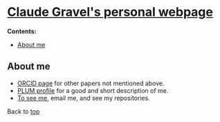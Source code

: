 <!--<!DOCTYPE html>-->
<!--<html>-->
<head>
	<link rel="stylesheet" href="superstylist.css">
	<title>Claude Gravel</title>
	<meta charset="UTF-8">	 
  	<meta name="description" content="personal webpage on github">
 	<meta name="keywords" content="mathematician, mathematics, statistics, statistician, computer scientist, quantum computing, cryptography, finite field, C/C++ programmer, Japan, Canada">
  	<meta name="author" content="Claude Gravel">
  	<meta name="viewport" content="width=device-width, initial-scale=1.0">

</head>
<body>

<h1 id="TOP"><a href="https://clgravel.github.io">Claude Gravel's personal webpage</a></h1>

<div id="toc_container">
<p class="toc_title"><b>Contents:</b></p>
<ul class="toc_list">
<li><a href="#ITEM1">About me</a></li>
</ul>
</div>

<h2 id="ITEM2">About me</h2>

<ul>
<li><a href="https://orcid.org/0000-0001-5275-4953">ORCID page</a> for other papers not mentioned above.</li>
<li><a href="https://secure.plum.io/en/p/gDfS1KryoVRd0hC-42AARQ">PLUM profile</a> for a good and short description of me.</li>
<li><a href="https://github.com/clgravel">To see me</a>, email me, and see my repositories.</li>
</ul>

<p>Back to <a href="#TOP">top</a></p>

</body>
<!--</html>-->
